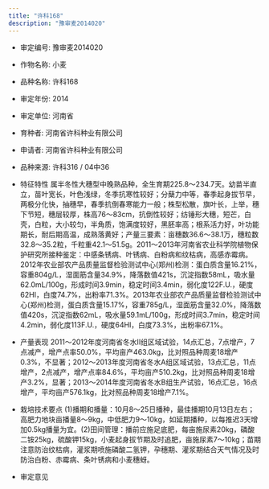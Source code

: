 ```yaml
---
title: "许科168"
description: "豫审麦2014020"
---
```

* 审定编号:  豫审麦2014020

*  作物名称:  小麦

*  品种名称:  许科168

*  审定年份:  2014

*  审定单位:  河南省

* 育种者:  河南省许科种业有限公司

*  申请者:  河南省许科种业有限公司

*  品种来源:  许科316 / 04中36


*  特征特性
属半冬性大穗型中晚熟品种，全生育期225.8～234.7天。幼苗半直立，苗叶宽长，叶色浅绿，冬季抗寒性较好；分蘖力中等，春季起身拔节早，两极分化快，抽穗早，春季抗倒春寒能力一般；株型松散，旗叶长，上举，穗下节短，穗层较厚，株高76～83cm，抗倒性较好；纺锤形大穗，短芒，白壳，白粒，大小较匀，半角质，饱满度较好，黑胚率高；根系活力好，叶功能期长，耐后期高温，成熟落黄好；产量三要素：亩穗数36.6～38.1万，穗粒数32.8～35.2粒，千粒重42.1～51.5g。2011～2013年河南省农业科学院植物保护研究所接种鉴定：中感条锈病、叶锈病、白粉病和纹枯病，高感赤霉病。2012年农业部农产品质量监督检验测试中心(郑州)检测：蛋白质含量16.21%，容重804g/L，湿面筋含量34.9%，降落数值421s，沉淀指数58mL，吸水量62.0mL/100g，形成时间3.9min，稳定时间3.4min，弱化度122F.U.，硬度62HI，白度74.7%，出粉率71.3%。2013年农业部农产品质量监督检验测试中心(郑州)检测，蛋白质含量15.17%，容重785g/L，湿面筋含量32.0%，降落数值420s，沉淀指数62mL，吸水量59.1mL/100g，形成时间3.7min，稳定时间4.2min，弱化度113F.U.，硬度64HI，白度73.3%，出粉率67.1%。


*  产量表现
2011～2012年度河南省冬水Ⅱ组区域试验，14点汇总，7点增产，7点减产，增产点率50.0%，平均亩产463.0kg，比对照品种周麦18增产0.3%，不显著；2012～2013年度河南省冬水A组区域试验，13点汇总，11点增产，2点减产，增产点率84.6%，平均亩产510.2kg，比对照品种周麦18增产3.2%，显著；2013～2014年度河南省冬水B组生产试验，16点汇总，16点增产，平均亩产576.1kg，比对照品种周麦18增产7.1%。


*  栽培技术要点
(1)播期和播量：10月8～25日播种，最佳播期10月13日左右；高肥力地块亩播量8～9kg，中低肥力9～10kg，如延期播种，以每推迟3天增加0.5kg播量为宜。(2)田间管理：播前应施足底肥，每亩施尿素20kg，磷酸二铵25kg，硫酸钾15kg，小麦起身拔节期及时追肥，亩施尿素7～10kg；苗期注意防治纹枯病，灌浆期喷施磷酸二氢钾，孕穗期、灌浆期结合天气情况及时防治白粉、赤霉病、条叶锈病和小麦穗蚜。


*  审定意见

